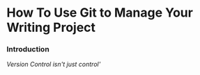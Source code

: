 # How To Use Git to Manage Your Writing Project
### Introduction
_Version Control isn't just control'_
